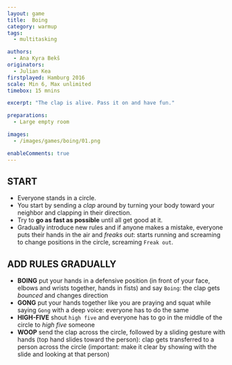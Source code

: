 ```yaml
---
layout: game
title:  Boing
category: warmup
tags:
  - multitasking

authors: 
  - Ana Kyra Bekš
originators: 
  - Julian Kea
firstplayed: Hamburg 2016
scale: Min 6, Max unlimited
timebox: 15 mnins

excerpt: "The clap is alive. Pass it on and have fun."

preparations:
  - Large empty room

images:
  - /images/games/boing/01.png

enableComments: true
---
```


## START

- Everyone stands in a circle. 
- You start by sending a *clap* around by turning your body toward your neighbor and clapping in their direction.
- Try to **go as fast as possible** until all get good at it.
- Gradually introduce new rules and if anyone makes a mistake, everyone puts their hands in the air and *freaks out*: starts running and screaming to change positions in the circle, screaming `Freak out`.

## ADD RULES GRADUALLY
- **BOING** put your hands in a defensive position (in front of your face, elbows and wrists together, hands in fists) and say `Boing`: the clap gets *bounced* and changes direction
- **GONG** put your hands together like you are praying and squat while saying `Gong` with a deep voice: everyone has to do the same
- **HIGH-FIVE** shout `high five` and everyone has to go in the middle of the circle to *high five* someone
- **WOOP** send the clap across the circle, followed by a sliding gesture with hands (top hand slides toward the person): clap gets transferred to a person across the circle (important: make it clear by showing with the slide and looking at that person)

